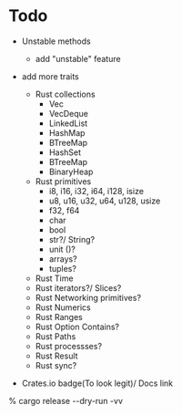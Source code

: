 # Todo

- Unstable methods
    - add "unstable" feature
- add more traits
    - Rust collections
        - Vec
        - VecDeque
        - LinkedList
        - HashMap
        - BTreeMap
        - HashSet
        - BTreeMap
        - BinaryHeap
    - Rust primitives
        - i8, i16, i32, i64, i128, isize
        - u8, u16, u32, u64, u128, usize
        - f32, f64
        - char
        - bool
        - str?/ String?
        - unit ()?
        - arrays?
        - tuples?
    - Rust Time
    - Rust iterators?/ Slices?
    - Rust Networking primitives?
    - Rust Numerics
    - Rust Ranges
    - Rust Option Contains?
    - Rust Paths
    - Rust processses?
    - Rust Result
    - Rust sync?

- Crates.io badge(To look legit)/ Docs link

%  cargo release --dry-run -vv